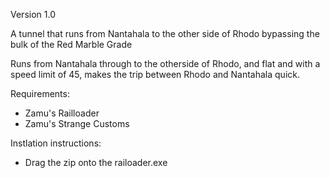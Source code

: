 Version 1.0

A tunnel that runs from Nantahala to the other side of Rhodo bypassing the bulk of the Red Marble Grade

Runs from Nantahala through to the otherside of Rhodo, and flat and with a speed limit of 45, makes the trip between Rhodo and Nantahala quick.


Requirements: 

- Zamu's Railloader
- Zamu's Strange Customs

Instlation instructions:
- Drag the zip onto the railoader.exe